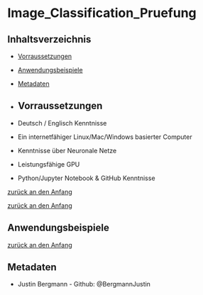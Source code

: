 # Image_Classification_Pruefung

## Inhaltsverzeichnis

- [Vorraussetzungen](#Vorraussetzungen)
- [Anwendungsbeispiele](#Anwendungsbeispiele)
- [Metadaten](#Metadaten)

- ## Vorraussetzungen
- Deutsch / Englisch Kenntnisse 
- Ein internetfähiger Linux/Mac/Windows basierter Computer
- Kenntnisse über Neuronale Netze
- Leistungsfähige GPU
- Python/Jupyter Notebook & GitHub Kenntnisse 


[zurück an den Anfang](#Image-recommender)




[zurück an den Anfang](#Image-recommender)

  

## Anwendungsbeispiele




[zurück an den Anfang](#Image-recommender)



## Metadaten


- Justin Bergmann - Github: @BergmannJustin
